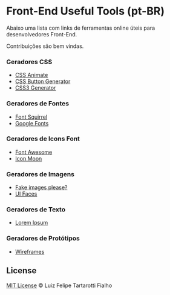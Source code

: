 Front-End Useful Tools (pt-BR)
=========

Abaixo uma lista com links de ferramentas online úteis para desenvolvedores Front-End. 

Contribuições são bem vindas.

### Geradores CSS

* [CSS Animate](http://cssanimate.com/)
* [CSS Button Generator](http://css3buttongenerator.com/)
* [CSS3 Generator](http://css3generator.com/)

### Geradores de Fontes

* [Font Squirrel](http://www.fontsquirrel.com/)
* [Google Fonts](https://www.google.com/fonts)

### Geradores de Icons Font

* [Font Awesome](http://fortawesome.github.io/Font-Awesome/)
* [Icon Moon](icomoon.io/)

### Geradores de Imagens

* [Fake images please?](http://fakeimg.pl/)
* [UI Faces](http://uifaces.com/)

### Geradores de Texto

* [Lorem Ipsum](http://br.lipsum.com/)

### Geradores de Protótipos

* [Wireframes](http://quirktools.com/wires/)
 
## License
 
[MIT License](http://felipefialho.mit-license.org/) © Luiz Felipe Tartarotti Fialho
